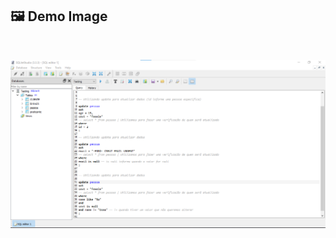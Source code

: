 ## 🖼 Demo Image 

<br>

![07](https://github.com/ArthurEstevan/Entra21_Class_Relational_Bank/blob/main/Class_02/07-DML-Atualizando-Pessoa-Com-Filtros-Sempre/7.png)
